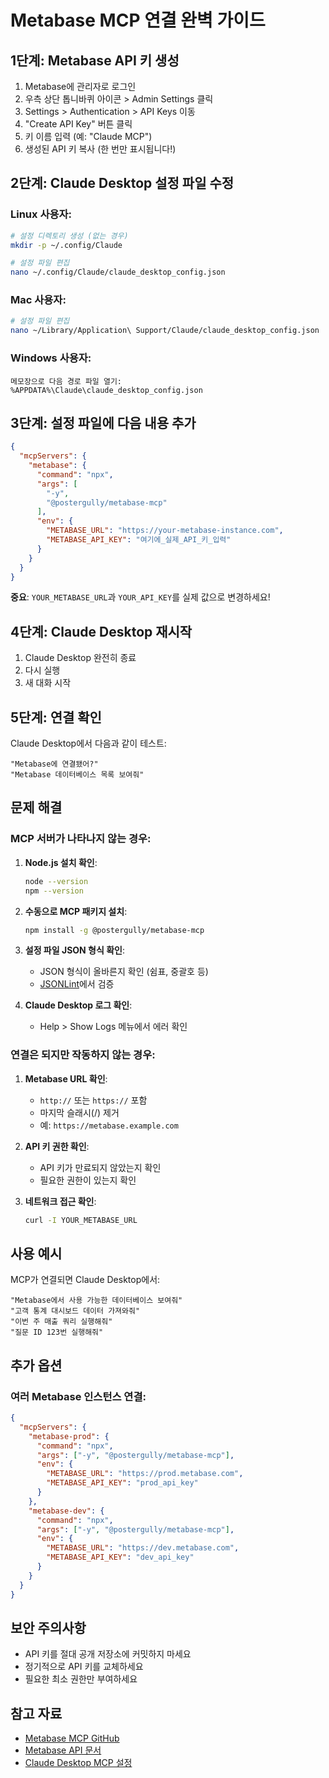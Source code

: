# Metabase MCP 연결 완벽 가이드

## 1단계: Metabase API 키 생성

1. Metabase에 관리자로 로그인
2. 우측 상단 톱니바퀴 아이콘 > Admin Settings 클릭
3. Settings > Authentication > API Keys 이동
4. "Create API Key" 버튼 클릭
5. 키 이름 입력 (예: "Claude MCP")
6. 생성된 API 키 복사 (한 번만 표시됩니다!)

## 2단계: Claude Desktop 설정 파일 수정

### Linux 사용자:

```bash
# 설정 디렉토리 생성 (없는 경우)
mkdir -p ~/.config/Claude

# 설정 파일 편집
nano ~/.config/Claude/claude_desktop_config.json
```

### Mac 사용자:

```bash
# 설정 파일 편집
nano ~/Library/Application\ Support/Claude/claude_desktop_config.json
```

### Windows 사용자:

```
메모장으로 다음 경로 파일 열기:
%APPDATA%\Claude\claude_desktop_config.json
```

## 3단계: 설정 파일에 다음 내용 추가

```json
{
  "mcpServers": {
    "metabase": {
      "command": "npx",
      "args": [
        "-y",
        "@postergully/metabase-mcp"
      ],
      "env": {
        "METABASE_URL": "https://your-metabase-instance.com",
        "METABASE_API_KEY": "여기에_실제_API_키_입력"
      }
    }
  }
}
```

**중요**: `YOUR_METABASE_URL`과 `YOUR_API_KEY`를 실제 값으로 변경하세요!

## 4단계: Claude Desktop 재시작

1. Claude Desktop 완전히 종료
2. 다시 실행
3. 새 대화 시작

## 5단계: 연결 확인

Claude Desktop에서 다음과 같이 테스트:

```
"Metabase에 연결됐어?"
"Metabase 데이터베이스 목록 보여줘"
```

## 문제 해결

### MCP 서버가 나타나지 않는 경우:

1. **Node.js 설치 확인**:
   ```bash
   node --version
   npm --version
   ```

2. **수동으로 MCP 패키지 설치**:
   ```bash
   npm install -g @postergully/metabase-mcp
   ```

3. **설정 파일 JSON 형식 확인**:
   - JSON 형식이 올바른지 확인 (쉼표, 중괄호 등)
   - [JSONLint](https://jsonlint.com/)에서 검증

4. **Claude Desktop 로그 확인**:
   - Help > Show Logs 메뉴에서 에러 확인

### 연결은 되지만 작동하지 않는 경우:

1. **Metabase URL 확인**:
   - `http://` 또는 `https://` 포함
   - 마지막 슬래시(/) 제거
   - 예: `https://metabase.example.com`

2. **API 키 권한 확인**:
   - API 키가 만료되지 않았는지 확인
   - 필요한 권한이 있는지 확인

3. **네트워크 접근 확인**:
   ```bash
   curl -I YOUR_METABASE_URL
   ```

## 사용 예시

MCP가 연결되면 Claude Desktop에서:

```
"Metabase에서 사용 가능한 데이터베이스 보여줘"
"고객 통계 대시보드 데이터 가져와줘"
"이번 주 매출 쿼리 실행해줘"
"질문 ID 123번 실행해줘"
```

## 추가 옵션

### 여러 Metabase 인스턴스 연결:

```json
{
  "mcpServers": {
    "metabase-prod": {
      "command": "npx",
      "args": ["-y", "@postergully/metabase-mcp"],
      "env": {
        "METABASE_URL": "https://prod.metabase.com",
        "METABASE_API_KEY": "prod_api_key"
      }
    },
    "metabase-dev": {
      "command": "npx",
      "args": ["-y", "@postergully/metabase-mcp"],
      "env": {
        "METABASE_URL": "https://dev.metabase.com",
        "METABASE_API_KEY": "dev_api_key"
      }
    }
  }
}
```

## 보안 주의사항

- API 키를 절대 공개 저장소에 커밋하지 마세요
- 정기적으로 API 키를 교체하세요
- 필요한 최소 권한만 부여하세요

## 참고 자료

- [Metabase MCP GitHub](https://github.com/postergully/metabase-mcp)
- [Metabase API 문서](https://www.metabase.com/docs/latest/api-documentation)
- [Claude Desktop MCP 설정](https://docs.anthropic.com/claude/docs/mcp)
